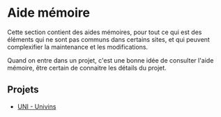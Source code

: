 # Aide mémoire

Cette section contient des aides mémoires, pour tout ce qui est des éléments qui ne sont pas communs dans certains sites, et qui peuvent complexifier la maintenance et les modifications.

Quand on entre dans un projet, c'est une bonne idée de consulter l'aide mémoire, être certain de connaitre les détails du projet.

## Projets
- [UNI - Univins](univins)
